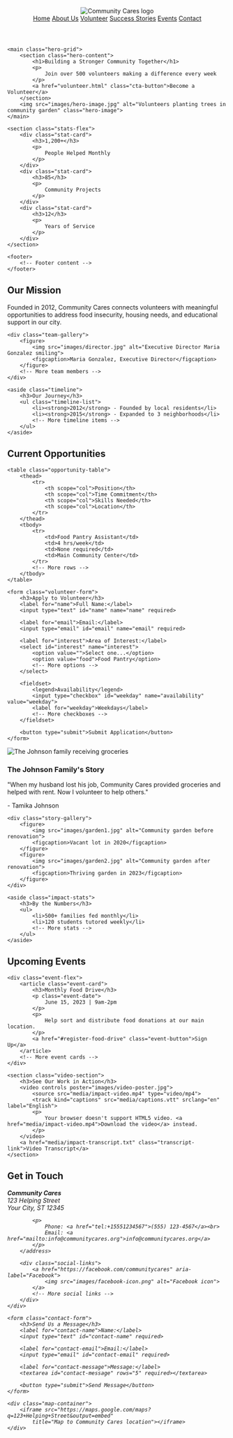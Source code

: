 <!DOCTYPE html>
<html lang="en">
<head>
    <meta charset="UTF-8">
    <meta name="viewport" content="width=device-width, initial-scale=1.0">
    <title>Community Cares - Helping Our Neighborhood Thrive</title>
    <link rel="stylesheet" href="css/styles.css">
</head>
<body>
    <header class="header-grid">
        <img src="images/logo.png" alt="Community Cares logo" class="logo">
        <nav class="nav-flex">
            <a href="index.html">Home</a>
            <a href="about.html">About Us</a>
            <a href="volunteer.html">Volunteer</a>
            <a href="stories.html">Success Stories</a>
            <a href="events.html">Events</a>
            <a href="contact.html">Contact</a>
        </nav>
    </header>

    <main class="hero-grid">
        <section class="hero-content">
            <h1>Building a Stronger Community Together</h1>
            <p>
                Join over 500 volunteers making a difference every week
            </p>
            <a href="volunteer.html" class="cta-button">Become a Volunteer</a>
        </section>
        <img src="images/hero-image.jpg" alt="Volunteers planting trees in community garden" class="hero-image">
    </main>

    <section class="stats-flex">
        <div class="stat-card">
            <h3>1,200+</h3>
            <p>
                People Helped Monthly
            </p>
        </div>
        <div class="stat-card">
            <h3>85</h3>
            <p>
                Community Projects
            </p>
        </div>
        <div class="stat-card">
            <h3>12</h3>
            <p>
                Years of Service
            </p>
        </div>
    </section>

    <footer>
        <!-- Footer content -->
    </footer>
</body>
</html>
<section class="about-grid">
    <article class="mission-statement">
        <h2>Our Mission</h2>
        <p>
            Founded in 2012, Community Cares connects volunteers with meaningful opportunities to address food insecurity, housing needs, and educational support in our city.
        </p>
    </article>

    <div class="team-gallery">
        <figure>
            <img src="images/director.jpg" alt="Executive Director Maria Gonzalez smiling">
            <figcaption>Maria Gonzalez, Executive Director</figcaption>
        </figure>
        <!-- More team members -->
    </div>

    <aside class="timeline">
        <h3>Our Journey</h3>
        <ul class="timeline-list">
            <li><strong>2012</strong> - Founded by local residents</li>
            <li><strong>2015</strong> - Expanded to 3 neighborhoods</li>
            <!-- More timeline items -->
        </ul>
    </aside>
</section>
<section class="volunteer-options">
    <h2>Current Opportunities</h2>

    <table class="opportunity-table">
        <thead>
            <tr>
                <th scope="col">Position</th>
                <th scope="col">Time Commitment</th>
                <th scope="col">Skills Needed</th>
                <th scope="col">Location</th>
            </tr>
        </thead>
        <tbody>
            <tr>
                <td>Food Pantry Assistant</td>
                <td>4 hrs/week</td>
                <td>None required</td>
                <td>Main Community Center</td>
            </tr>
            <!-- More rows -->
        </tbody>
    </table>

    <form class="volunteer-form">
        <h3>Apply to Volunteer</h3>
        <label for="name">Full Name:</label>
        <input type="text" id="name" name="name" required>

        <label for="email">Email:</label>
        <input type="email" id="email" name="email" required>

        <label for="interest">Area of Interest:</label>
        <select id="interest" name="interest">
            <option value="">Select one...</option>
            <option value="food">Food Pantry</option>
            <!-- More options -->
        </select>

        <fieldset>
            <legend>Availability</legend>
            <input type="checkbox" id="weekday" name="availability" value="weekday">
            <label for="weekday">Weekdays</label>
            <!-- More checkboxes -->
        </fieldset>

        <button type="submit">Submit Application</button>
    </form>
</section>
<section class="stories-grid">
    <article class="featured-story">
        <img src="images/family-story.jpg" alt="The Johnson family receiving groceries">
        <div class="story-content">
            <h3>The Johnson Family's Story</h3>
            <p>
                "When my husband lost his job, Community Cares provided groceries and helped with rent. Now I volunteer to help others."
            </p>
            <p>
                - Tamika Johnson
            </p>
        </div>
    </article>

    <div class="story-gallery">
        <figure>
            <img src="images/garden1.jpg" alt="Community garden before renovation">
            <figcaption>Vacant lot in 2020</figcaption>
        </figure>
        <figure>
            <img src="images/garden2.jpg" alt="Community garden after renovation">
            <figcaption>Thriving garden in 2023</figcaption>
        </figure>
    </div>

    <aside class="impact-stats">
        <h3>By the Numbers</h3>
        <ul>
            <li>500+ families fed monthly</li>
            <li>120 students tutored weekly</li>
            <!-- More stats -->
        </ul>
    </aside>
</section>
<section class="events-container">
    <h2>Upcoming Events</h2>

    <div class="event-flex">
        <article class="event-card">
            <h3>Monthly Food Drive</h3>
            <p class="event-date">
                June 15, 2023 | 9am-2pm
            </p>
            <p>
                Help sort and distribute food donations at our main location.
            </p>
            <a href="#register-food-drive" class="event-button">Sign Up</a>
        </article>
        <!-- More event cards -->
    </div>

    <section class="video-section">
        <h3>See Our Work in Action</h3>
        <video controls poster="images/video-poster.jpg">
            <source src="media/impact-video.mp4" type="video/mp4">
            <track kind="captions" src="media/captions.vtt" srclang="en" label="English">
            <p>
                Your browser doesn't support HTML5 video. <a href="media/impact-video.mp4">Download the video</a> instead.
            </p>
        </video>
        <a href="media/impact-transcript.txt" class="transcript-link">Video Transcript</a>
    </section>
</section>
<section class="contact-grid">
    <div class="contact-info">
        <h2>Get in Touch</h2>
        <address>
            <p>
                <strong>Community Cares</strong><br>
                123 Helping Street<br>
                Your City, ST 12345
            </p>

            <p>
                Phone: <a href="tel:+15551234567">(555) 123-4567</a><br>
                Email: <a href="mailto:info@communitycares.org">info@communitycares.org</a>
            </p>
        </address>

        <div class="social-links">
            <a href="https://facebook.com/communitycares" aria-label="Facebook">
                <img src="images/facebook-icon.png" alt="Facebook icon">
            </a>
            <!-- More social links -->
        </div>
    </div>

    <form class="contact-form">
        <h3>Send Us a Message</h3>
        <label for="contact-name">Name:</label>
        <input type="text" id="contact-name" required>

        <label for="contact-email">Email:</label>
        <input type="email" id="contact-email" required>

        <label for="contact-message">Message:</label>
        <textarea id="contact-message" rows="5" required></textarea>

        <button type="submit">Send Message</button>
    </form>

    <div class="map-container">
        <iframe src="https://maps.google.com/maps?q=123+Helping+Street&output=embed"
            title="Map to Community Cares location"></iframe>
    </div>
</section>

